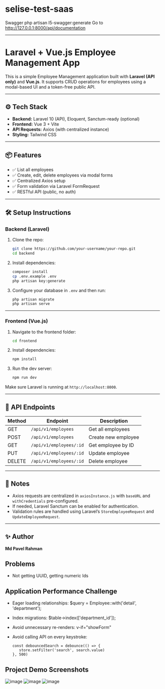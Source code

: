 ﻿# selise-test-saas

Swagger
php artisan l5-swagger:generate
Go to http://127.0.0.1:8000/api/documentation


---


# Laravel + Vue.js Employee Management App

This is a simple Employee Management application built with **Laravel (API only)** and **Vue.js**. It supports CRUD operations for employees using a modal-based UI and a token-free public API.

---

## ⚙️ Tech Stack

- **Backend:** Laravel 10 (API), Eloquent, Sanctum-ready (optional)
- **Frontend:** Vue 3 + Vite
- **API Requests:** Axios (with centralized instance)
- **Styling:** Tailwind CSS

---

## 📦 Features

- ✅ List all employees  
- ✅ Create, edit, delete employees via modal forms  
- ✅ Centralized Axios setup  
- ✅ Form validation via Laravel FormRequest  
- ✅ RESTful API (public, no auth)

---

## 🛠️ Setup Instructions

### Backend (Laravel)

1. Clone the repo:
    ```bash
    git clone https://github.com/your-username/your-repo.git
    cd backend
    ````

2. Install dependencies:

   ```bash
   composer install
   cp .env.example .env
   php artisan key:generate
   ```

3. Configure your database in `.env` and then run:

   ```bash
   php artisan migrate
   php artisan serve
   ```

---

### Frontend (Vue.js)

1. Navigate to the frontend folder:

   ```bash
   cd frontend
   ```

2. Install dependencies:

   ```bash
   npm install
   ```

3. Run the dev server:

   ```bash
   npm run dev
   ```

Make sure Laravel is running at `http://localhost:8000`.

---

## 📄 API Endpoints

| Method | Endpoint               | Description        |
| ------ | ---------------------- | ------------------ |
| GET    | `/api/v1/employees`     | Get all employees   |
| POST   | `/api/v1/employees`     | Create new employee |
| GET    | `/api/v1/employees/:id` | Get employee by ID  |
| PUT    | `/api/v1/employees/:id` | Update employee     |
| DELETE | `/api/v1/employees/:id` | Delete employee     |

---

## 📌 Notes

* Axios requests are centralized in `axiosInstance.js` with `baseURL` and `withCredentials` pre-configured.
* If needed, Laravel Sanctum can be enabled for authentication.
* Validation rules are handled using Laravel’s `StoreEmployeeRequest` and `UpdateEmployeeRequest`.

---

## ✨ Author

**Md Pavel Rahman**

## Problems

* Not getting UUID, getting numeric Ids


## Application Performance Challenge

* Eager loading relationships: $query = Employee::with('detail', 'department');
* Index migrations: $table->index(['department_id']);
* Avoid unnecessary re-renders: v-if="showForm"
* Avoid calling API on every keystroke: 

   ```
   const debouncedSearch = debounce(() => {
      store.setFilter('search', search.value)
   }, 500)
   ```

## Project Demo Screenshots
![image](https://github.com/user-attachments/assets/0ecab921-5c37-4209-b947-7f9d6572d266)
![image](https://github.com/user-attachments/assets/045758b6-3214-4e79-9746-8ae8ca31d4d9)
![image](https://github.com/user-attachments/assets/023cb0c6-543d-45e7-9daf-d868ac833c41)
